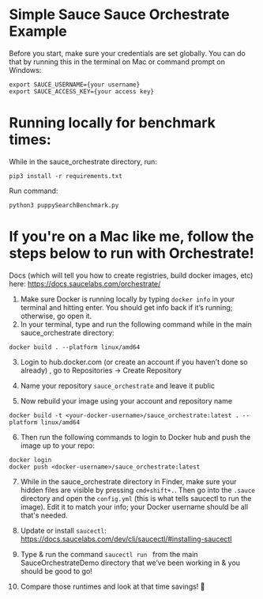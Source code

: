 # Simple Sauce Sauce Orchestrate Example

Before you start, make sure your credentials are set globally. You can do that by running this in the terminal on Mac or command prompt on Windows:
```
export SAUCE_USERNAME={your username}
export SAUCE_ACCESS_KEY={your access key}
```
# Running locally for benchmark times:
While in the sauce_orchestrate directory, run:

```
pip3 install -r requirements.txt
```

Run command:

```
python3 puppySearchBenchmark.py
```


# If you're on a Mac like me, follow the steps below to run with Orchestrate!
Docs (which will tell you how to create registries, build docker images, etc) here: https://docs.saucelabs.com/orchestrate/

1. Make sure Docker is running locally by typing ```docker info``` in your terminal and hitting enter. You should get info back if it’s running; otherwise, go open it.
2. In your terminal, type and run the following command while in the main sauce_orchestrate directory:

```
docker build . --platform linux/amd64
```

3. Login to hub.docker.com (or create an account if you haven’t done so already) , go to Repositories → Create Repository

4. Name your repository ```sauce_orchestrate``` and leave it public

5. Now rebuild your image using your account and repository name
```
docker build -t <your-docker-username>/sauce_orchestrate:latest . --platform linux/amd64
```

6. Then run the following commands to login to Docker hub and push the image up to your repo:
```
docker login
docker push <docker-username>/sauce_orchestrate:latest
```

7. While in the sauce_orchestrate directory in Finder, make sure your hidden files are visible by pressing ```cmd+shift+.```.   Then go into the ```.sauce``` directory and open the ```config.yml``` (this is what tells saucectl to run the image). Edit it to match your info; your Docker username should be all that's needed.

8. Update or install ```saucectl```: https://docs.saucelabs.com/dev/cli/saucectl/#installing-saucectl
9. Type & run the command ```saucectl run ``` from the main SauceOrchestrateDemo directory that we’ve been working in & you should be good to go!
10. Compare those runtimes and look at that time savings! 🎉
